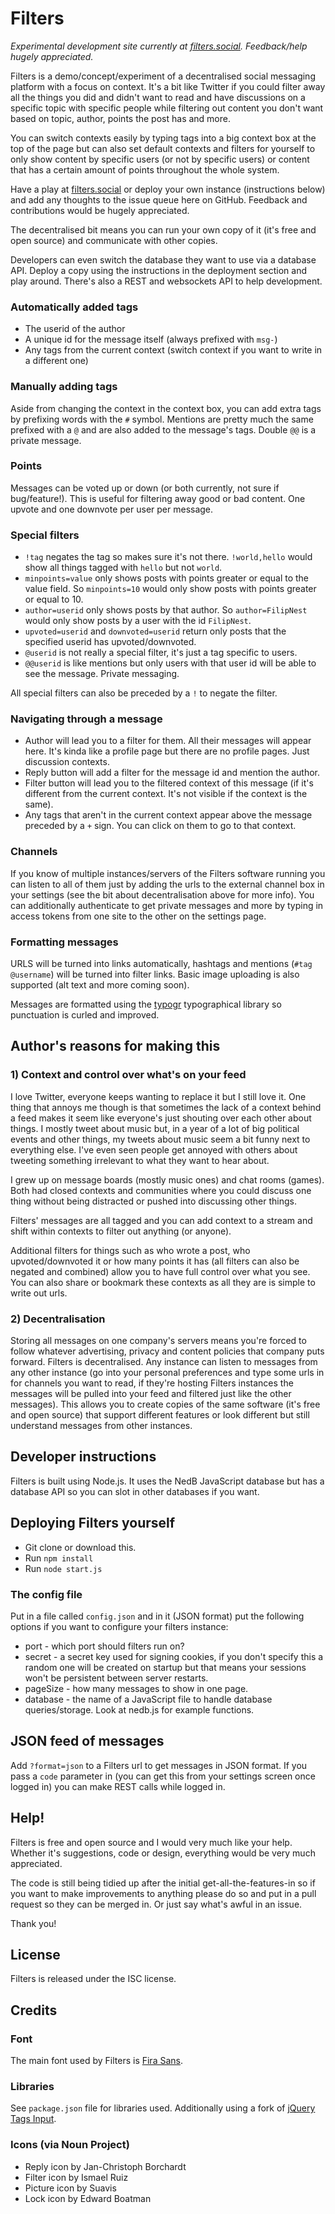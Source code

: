 # Filters

_Experimental development site currently at [filters.social](https://filters.social). Feedback/help hugely appreciated._

Filters is a demo/concept/experiment of a decentralised social messaging platform with a focus on context. It's a bit like Twitter if you could filter away all the things you did and didn't want to read and have discussions on a specific topic with specific people while filtering out content you don't want based on topic, author, points the post has and more.

You can switch contexts easily by typing tags into a big context box at the top of the page but can also set default contexts and filters for yourself to only show content by specific users (or not by specific users) or content that has a certain amount of points throughout the whole system.

Have a play at [filters.social](https://filters.social) or deploy your own instance (instructions below) and add any thoughts to the issue queue here on GitHub. Feedback and contributions would be hugely appreciated.

The decentralised bit means you can run your own copy of it (it's free and open source) and communicate with other copies. 

Developers can even switch the database they want to use via a database API. Deploy a copy using the instructions in the deployment section and play around. There's also a REST and websockets API to help development.

### Automatically added tags

* The userid of the author
* A unique id for the message itself (always prefixed with `msg-`)
* Any tags from the current context (switch context if you want to write in a different one)

### Manually adding tags

Aside from changing the context in the context box, you can add extra tags by prefixing words with the `#` symbol. Mentions are pretty much the same prefixed with a `@` and are also added to the message's tags. Double `@@` is a private message.

### Points

Messages can be voted up or down (or both currently, not sure if bug/feature!). This is useful for filtering away good or bad content. One upvote and one downvote per user per message.

### Special filters

* `!tag` negates the tag so makes sure it's not there.  `!world,hello` would show all things tagged with `hello` but not `world`.
* `minpoints=value` only shows posts with points greater or equal to the value field. So `minpoints=10` would only show posts with points greater or equal to 10.
* `author=userid` only shows posts by that author. So `author=FilipNest` would only show posts by a user with the id `FilipNest`.
* `upvoted=userid` and `downvoted=userid` return only posts that the specified userid has upvoted/downvoted.
* `@userid` is not really a special filter, it's just a tag specific to users.
* `@@userid` is like mentions but only users with that user id will be able to see the message. Private messaging.

All special filters can also be preceded by a `!` to negate the filter.

### Navigating through a message

* Author will lead you to a filter for them. All their messages will appear here. It's kinda like a profile page but there are no profile pages. Just discussion contexts.
* Reply button will add a filter for the message id and mention the author.
* Filter button will lead you to the filtered context of this message (if it's different from the current context. It's not visible if the context is the same).
* Any tags that aren't in the current context appear above the message preceded by a `+` sign. You can click on them to go to that context.

### Channels

If you know of multiple instances/servers of the Filters software running you can listen to all of them just by adding the urls to the external channel box in your settings (see the bit about decentralisation above for more info). You can additionally authenticate to get private messages and more by typing in access tokens from one site to the other on the settings page.

### Formatting messages

URLS will be turned into links automatically, hashtags and mentions (`#tag @username`) will be turned into filter links. Basic image uploading is also supported (alt text and more coming soon).

Messages are formatted using the [typogr](https://www.npmjs.com/package/typogr) typographical library so punctuation is curled and improved.

## Author's reasons for making this

### 1) Context and control over what's on your feed

I love Twitter, everyone keeps wanting to replace it but I still love it. One thing that annoys me though is that sometimes the lack of a context behind a feed makes it seem like everyone's just shouting over each other about things. I mostly tweet about music but, in a year of a lot of big political events and other things, my tweets about music seem a bit funny next to everything else. I've even seen people get annoyed with others about tweeting something irrelevant to what they want to hear about.

I grew up on message boards (mostly music ones) and chat rooms (games). Both had closed contexts and communities where you could discuss one thing without being distracted or pushed into discussing other things.

Filters' messages are all tagged and you can add context to a stream and shift within contexts to filter out anything (or anyone). 

Additional filters for things such as who wrote a post, who upvoted/downvoted it or how many points it has (all filters can also be negated and combined) allow you to have full control over what you see. You can also share or bookmark these contexts as all they are is simple to write out urls.

### 2) Decentralisation

Storing all messages on one company's servers means you're forced to follow whatever advertising, privacy and content policies that company puts forward. Filters is decentralised. Any instance can listen to messages from any other instance (go into your personal preferences and type some urls in for channels you want to read, if they're hosting Filters instances the messages will be pulled into your feed and filtered just like the other messages). This allows you to create copies of the same software (it's free and open source) that support different features or look different but still understand messages from other instances.

## Developer instructions

Filters is built using Node.js. It uses the NedB JavaScript database but has a database API so you can slot in other databases if you want.

## Deploying Filters yourself

* Git clone or download this.
* Run `npm install`
* Run `node start.js`

### The config file

Put in a file called `config.json` and in it (JSON format) put the following options if you want to configure your filters instance:

* port - which port should filters run on?
* secret - a secret key used for signing cookies, if you don't specify this a random one will be created on startup but that means your sessions won't be persistent between server restarts.
* pageSize - how many messages to show in one page.
* database - the name of a JavaScript file to handle database queries/storage. Look at nedb.js for example functions.

## JSON feed of messages

Add `?format=json` to a Filters url to get messages in JSON format. If you pass a `code` parameter in (you can get this from your settings screen once logged in) you can make REST calls while logged in.

## Help!

Filters is free and open source and I would very much like your help. Whether it's suggestions, code or design, everything would be very much appreciated.

The code is still being tidied up after the initial get-all-the-features-in so if you want to make improvements to anything please do so and put in a pull request so they can be merged in. Or just say what's awful in an issue. 

Thank you!

## License

Filters is released under the ISC license.

## Credits

### Font

The main font used by Filters is [Fira Sans](https://github.com/mozilla/Fira).

### Libraries

See `package.json` file for libraries used. Additionally using a fork of [jQuery Tags Input](https://github.com/xoxco/jQuery-Tags-Input). 

### Icons (via Noun Project)

* Reply icon by Jan-Christoph Borchardt
* Filter icon by Ismael Ruiz
* Picture icon by Suavis
* Lock icon by Edward Boatman
